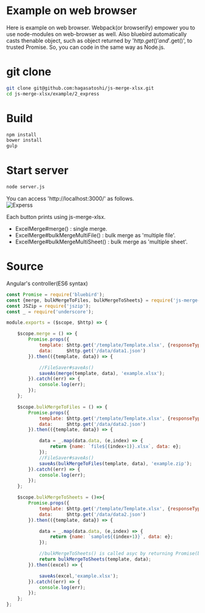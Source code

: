 # Example on web browser  
Here is example on web browser. Webpack(or browserify) empower you to use node-modules on web-browser as well. Also bluebird automatically casts thenable object, such as object returned by '$http.get()' and '$.get()', to trusted Promise. So, you can code in the same way as Node.js.  
  
# git clone
```bash
git clone git@github.com:hagasatoshi/js-merge-xlsx.git
cd js-merge-xlsx/example/2_express
```
# Build
```bash
npm install
bower install
gulp
```
# Start server
```bash
node server.js
```

You can access 'http://localhost:3000/' as follows.  
![Experss](https://raw.githubusercontent.com/hagasatoshi/js-merge-xlsx/master/image/express.png)  
  
Each button prints using js-merge-xlsx.

- ExcelMerge#merge() : single merge.
- ExcelMerge#bulkMergeMultiFile() : bulk merge as 'multiple file'.
- ExcelMerge#bulkMergeMultiSheet() : bulk merge as 'multiple sheet'.
  
# Source  
Angular's controller(ES6 syntax)
```JavaScript
const Promise = require('bluebird');
const {merge, bulkMergeToFiles, bulkMergeToSheets} = require('js-merge-xlsx');
const JSZip = require('jszip');
const _ = require('underscore');

module.exports = ($scope, $http) => {

    $scope.merge = () => {
        Promise.props({
            template: $http.get('/template/Template.xlsx', {responseType: 'arraybuffer'}),
            data:     $http.get('/data/data1.json')
        }).then(({template, data}) => {

            //FileSaver#saveAs()
            saveAs(merge(template, data), 'example.xlsx');
        }).catch((err) => {
            console.log(err);
        });
    };

    $scope.bulkMergeToFiles = () => {
        Promise.props({
            template: $http.get('/template/Template.xlsx', {responseType: 'arraybuffer'}),
            data:     $http.get('/data/data2.json')
        }).then(({template, data}) => {

            data = _.map(data.data, (e,index) => {
                return {name: `file${(index+1)}.xlsx`, data: e};
            });
            //FileSaver#saveAs()
            saveAs(bulkMergeToFiles(template, data), 'example.zip');
        }).catch((err) => {
            console.log(err);
        });
    };

    $scope.bulkMergeToSheets = ()=>{
        Promise.props({
            template: $http.get('/template/Template.xlsx', {responseType: 'arraybuffer'}),
            data:     $http.get('/data/data2.json')
        }).then(({template, data}) => {

            data = _.map(data.data, (e,index) => {
                return {name: `sample${(index+1)}`, data: e};
            });

            //bulkMergeToSheets() is called asyc by returning Promise(bluebird) instance.
            return bulkMergeToSheets(template, data);
        }).then((excel) => {

            saveAs(excel,'example.xlsx');
        }).catch((err) => {
            console.log(err);
        });
    };
};
```
